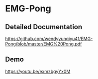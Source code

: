 # EMG-Pong
## Detailed Documentation
https://github.com/wendyyunqiyu41/EMG-Pong/blob/master/EMG%20Pong.pdf
## Demo
https://youtu.be/exmzbgyYx0M

